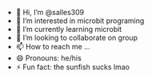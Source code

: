 - 👋 Hi, I’m @salles309
- 👀 I’m interested in microbit programing
- 🌱 I’m currently learning microbit
- 💞️ I’m looking to collaborate on group
- 📫 How to reach me ...
- 😄 Pronouns: he/his
- ⚡ Fun fact: the sunfish sucks lmao

<!---
salles309/salles309 is a ✨ special ✨ repository because its `README.md` (this file) appears on your GitHub profile.
You can click the Preview link to take a look at your changes.
--->
